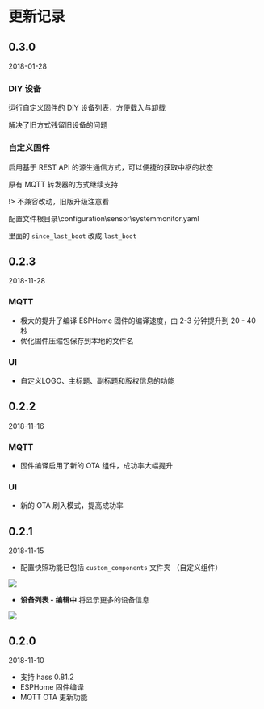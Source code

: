 # 更新记录

## 0.3.0

2018-01-28

### DIY 设备

运行自定义固件的 DIY 设备列表，方便载入与卸载

解决了旧方式残留旧设备的问题


### 自定义固件

启用基于 REST API 的源生通信方式，可以便捷的获取中枢的状态

原有 MQTT 转发器的方式继续支持


!> 不兼容改动，旧版升级注意看


配置文件根目录\configuration\sensor\systemmonitor.yaml

里面的 `since_last_boot` 改成 `last_boot`



## 0.2.3

2018-11-28

### MQTT

- 极大的提升了编译 ESPHome 固件的编译速度，由 2-3 分钟提升到 20 - 40 秒
- 优化固件压缩包保存到本地的文件名

### UI

- 自定义LOGO、主标题、副标题和版权信息的功能


## 0.2.2

2018-11-16

### MQTT

 - 固件编译启用了新的 OTA 组件，成功率大幅提升

### UI

 - 新的 OTA 刷入模式，提高成功率

## 0.2.1

2018-11-15

 - 配置快照功能已包括 `custom_components` 文件夹 （自定义组件）

 ![](https://ws1.sinaimg.cn/large/007fN5Xely1fx8pw68818j30cg07y3yq.jpg)


 - **设备列表 - 编辑中** 将显示更多的设备信息

![](https://ws1.sinaimg.cn/large/007fN5Xely1fx8pxgi6rnj30ig0edaah.jpg)


## 0.2.0

2018-11-10

 - 支持 hass 0.81.2
 - ESPHome 固件编译
 - MQTT OTA 更新功能

